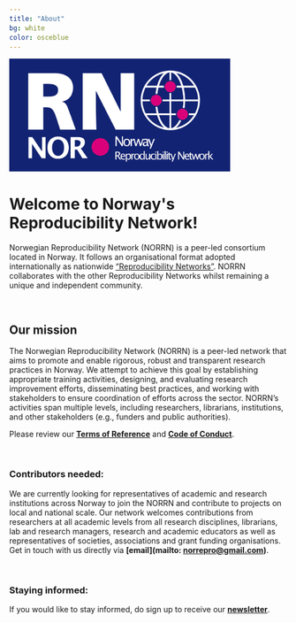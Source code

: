 ```yaml
---
title: "About"
bg: white
color: osceblue
---
```


<img src="img/RN_Norway_blue_bg.png" style="max-width:400px">

# **Welcome to Norway's Reproducibility Network!**

Norwegian Reproducibility Network (NORRN) is a peer-led consortium located in Norway. It follows an organisational format adopted internationally as nationwide [“Reproducibility Networks”](https://www.ukrn.org/international-networks/). NORRN collaborates with the other Reproducibility Networks whilst remaining a unique and independent community. 

<br>   
  
## **Our mission**

The Norwegian Reproducibility Network (NORRN) is a peer-led network that aims to promote and enable rigorous, robust and transparent research practices in Norway. We attempt to achieve this goal by establishing appropriate training activities, designing, and evaluating research improvement efforts, disseminating best practices, and working with stakeholders to ensure coordination of efforts across the sector. NORRN’s activities span multiple levels, including researchers, librarians, institutions, and other stakeholders (e.g., funders and public authorities).  

Please review our [**Terms of Reference**](https://docs.google.com/document/d/14Cn0wDbkjkLmqEGo6KBzLTOTr9nWCJ6GwFgz_bT5bX4/edit?usp=sharing) and [**Code of Conduct**](https://docs.google.com/document/d/1yf0Dng1yGO--nQFygjt-bRJ-SdDYLCRAKVWIeYf_D1o/edit?usp=sharing). 
  
 <br>   
    
### **Contributors needed:**  
  
We are currently looking for representatives of academic and research institutions across Norway to join the NORRN and contribute to projects on local and national scale. Our network welcomes contributions from researchers at all academic levels from all research disciplines, librarians, lab and research managers, research and academic educators as well as representatives of societies, associations and grant funding organisations. Get in touch with us directly via **[email](mailto: norrepro@gmail.com)**.

<br>  
  
### **Staying informed:**  
If you would like to stay informed, do sign up to receive our **[newsletter](https://norrn.substack.com/)**.
